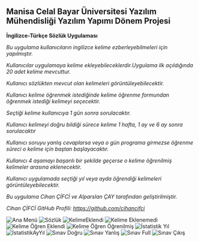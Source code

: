 ## Manisa Celal Bayar Üniversitesi Yazılım Mühendisliği Yazılım Yapımı Dönem Projesi 


**İngilizce-Türkçe Sözlük Uygulaması**




*Bu uygulama kullanıcıların ingilizce kelime ezberleyebilmeleri için yapılmıştır.*

*Kullanıcılar uygulamaya kelime ekleyebileceklerdir.Uygulama ilk açıldığında 20 adet kelime mevcuttur.*

*Kullanıcı sözlükten mevcut olan kelimeleri görüntüleyebilecektir.*

*Kullanıcı kelime öğrenmek istediğinde kelime öğrenme formundan öğrenmek istediği kelimeyi seçecektir.*

*Seçtiği kelime kullanıcıya 1 gün sonra sorulacaktır.*

*Kullanıcı kelimeyi doğru bildiği sürece kelime 1 hafta, 1 ay ve 6 ay sonra sorulacaktır*

*Kullanıcı soruyu yanlış cevaplarsa veya o gün programa girmezse öğrenme süreci o kelime için baştan başlayacaktır.*

*Kullanıcı 4 aşamayı başarılı bir şekilde geçerse o kelime öğrenilmiş kelimeler arasına eklenecektir.*

*Kullanıcı uygulamada seçtiği yıl veya ayda öğrendiği kelimeleri görüntüleyebilecektir.*

*Bu uygulama Cihan ÇİFCİ ve Alparslan ÇAY tarafından geliştirilmiştir.*

*Cihan ÇİFCİ GitHub Profili: https://github.com/cihancifci*


![Ana Menü](https://user-images.githubusercontent.com/50801231/57987080-8610d580-7a85-11e9-98bd-546563fdcdc6.PNG)
![Sözlük](https://user-images.githubusercontent.com/50801231/57987219-1ac80300-7a87-11e9-8b96-d8e19a5de708.PNG)
![KelimeEklendi](https://user-images.githubusercontent.com/50801231/57987199-f409cc80-7a86-11e9-9b79-9d6ce6d5acfb.PNG)
![Kelime Eklenemedi](https://user-images.githubusercontent.com/50801231/57987187-cc1a6900-7a86-11e9-8160-cb18e2a06bd9.PNG)
![Kelime Öğren Eklendi](https://user-images.githubusercontent.com/50801231/57987190-d50b3a80-7a86-11e9-8d03-15e992e3f0e2.PNG)
![Kelime Öğren Öğrenilmiş](https://user-images.githubusercontent.com/50801231/57987196-e81e0a80-7a86-11e9-8f3f-7d22dc76b561.PNG)
![İstatistik Yıl](https://user-images.githubusercontent.com/50801231/57987181-bad15c80-7a86-11e9-8f0a-095f903b657f.PNG)
![İstatistikAyYıl](https://user-images.githubusercontent.com/50801231/57987184-c45ac480-7a86-11e9-9832-69bc8d79adba.PNG)
![Sınav Doğru](https://user-images.githubusercontent.com/50801231/57987209-0552d900-7a87-11e9-96f0-5768ab6c6079.PNG)
![Sınav Yanlış](https://user-images.githubusercontent.com/50801231/57987217-14398b80-7a87-11e9-99bf-08648e7c76a7.PNG)
![Sınav Full](https://user-images.githubusercontent.com/50801231/57987212-0d127d80-7a87-11e9-88c4-ec9bc3f9d346.PNG)
![Sınav Çıkış](https://user-images.githubusercontent.com/50801231/57987203-fc620780-7a86-11e9-9127-9c8a57fe7383.PNG)
